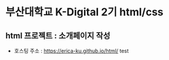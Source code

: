 # 부산대학교 K-Digital 2기 html/css
## html 프로젝트 :  소개페이지 작성
+ 호스팅 주소 : https://erica-ku.github.io/html/
test